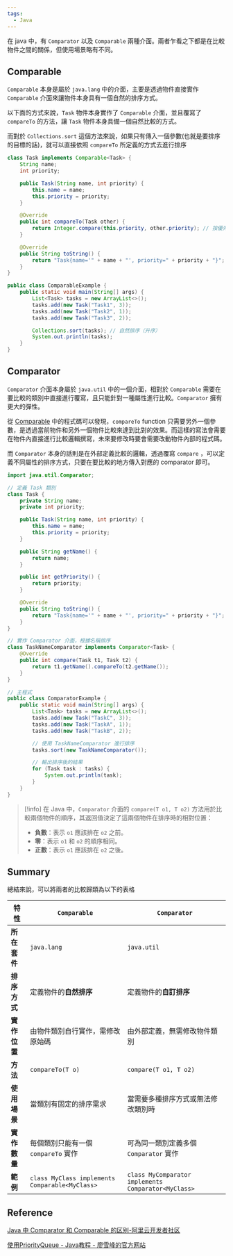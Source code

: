 ```yaml
---
tags:
  - Java
---
```


在 java 中，有 `Comparator` 以及 `Comparable` 兩種介面。兩者乍看之下都是在比較物件之間的關係，但使用場景略有不同。


## Comparable

`Comparable` 本身是屬於 `java.lang` 中的介面，主要是透過物件直接實作 `Comparable` 介面來讓物件本身具有一個自然的排序方式。

以下面的方式來說，`Task` 物件本身實作了 `Comparable` 介面，並且覆寫了 `compareTo` 的方法，讓 `Task` 物件本身具備一個自然比較的方式。

而對於 `Collections.sort` 這個方法來說，如果只有傳入一個參數(也就是要排序的目標的話)，就可以直接依照 `compareTo` 所定義的方式去進行排序 

```java
class Task implements Comparable<Task> {
    String name;
    int priority;

    public Task(String name, int priority) {
        this.name = name;
        this.priority = priority;
    }

    @Override
    public int compareTo(Task other) {
        return Integer.compare(this.priority, other.priority); // 按優先級升序
    }

    @Override
    public String toString() {
        return "Task{name='" + name + "', priority=" + priority + "}";
    }
}

public class ComparableExample {
    public static void main(String[] args) {
        List<Task> tasks = new ArrayList<>();
        tasks.add(new Task("Task1", 3));
        tasks.add(new Task("Task2", 1));
        tasks.add(new Task("Task3", 2));

        Collections.sort(tasks); // 自然排序（升序）
        System.out.println(tasks);
    }
}
```

## Comparator

`Comparator` 介面本身屬於 `java.util` 中的一個介面，相對於 `Comparable` 需要在要比較的類別中直接進行覆寫，且只能針對一種屬性進行比較。`Comparator` 擁有更大的彈性。

從 [Comparable](##Comparable) 中的程式碼可以發現，`compareTo` function 只需要另外一個參數，是透過當前物件和另外一個物件比較來達到比對的效果。而這樣的寫法會需要在物件內直接進行比較邏輯撰寫，未來要修改時要會需要改動物件內部的程式碼。

而 `Comparator` 本身的話則是在外部定義比較的邏輯，透過覆寫 `compare` ，可以定義不同屬性的排序方式，只要在要比較的地方傳入對應的 comparator 即可。

```java
import java.util.Comparator;

// 定義 Task 類別
class Task {
    private String name;
    private int priority;

    public Task(String name, int priority) {
        this.name = name;
        this.priority = priority;
    }

    public String getName() {
        return name;
    }

    public int getPriority() {
        return priority;
    }

    @Override
    public String toString() {
        return "Task{name='" + name + "', priority=" + priority + "}";
    }
}

// 實作 Comparator 介面，根據名稱排序
class TaskNameComparator implements Comparator<Task> {
    @Override
    public int compare(Task t1, Task t2) {
        return t1.getName().compareTo(t2.getName());
    }
}

// 主程式
public class ComparatorExample {
    public static void main(String[] args) {
        List<Task> tasks = new ArrayList<>();
        tasks.add(new Task("TaskC", 3));
        tasks.add(new Task("TaskA", 1));
        tasks.add(new Task("TaskB", 2));

        // 使用 TaskNameComparator 進行排序
        tasks.sort(new TaskNameComparator());

        // 輸出排序後的結果
        for (Task task : tasks) {
            System.out.println(task);
        }
    }
}

```



>[!info]
>在 Java 中，`Comparator` 介面的 `compare(T o1, T o2)` 方法用於比較兩個物件的順序，其返回值決定了這兩個物件在排序時的相對位置：
>- **負數**：表示 `o1` 應該排在 `o2` 之前。
>- **零**：表示 `o1` 和 `o2` 的順序相同。
>- **正數**：表示 `o1` 應該排在 `o2` 之後。


## Summary

總結來說，可以將兩者的比較歸類為以下的表格

| 特性       | `Comparable`                                   | `Comparator`                                        |
| -------- | ---------------------------------------------- | --------------------------------------------------- |
| **所在套件** | `java.lang`                                    | `java.util`                                         |
| **排序方式** | 定義物件的**自然排序**                                  | 定義物件的**自訂排序**                                       |
| **實作位置** | 由物件類別自行實作，需修改原始碼                               | 由外部定義，無需修改物件類別                                      |
| **方法**   | `compareTo(T o)`                               | `compare(T o1, T o2)`                               |
| **使用場景** | 當類別有固定的排序需求                                    | 當需要多種排序方式或無法修改類別時                                   |
| **實作數量** | 每個類別只能有一個 `compareTo` 實作                       | 可為同一類別定義多個 `Comparator` 實作                          |
| **範例**   | `class MyClass implements Comparable<MyClass>` | `class MyComparator implements Comparator<MyClass>` |

## Reference

[Java 中 Comparator 和 Comparable 的区别-阿里云开发者社区](https://developer.aliyun.com/article/1593685)

[使用PriorityQueue - Java教程 - 廖雪峰的官方网站](https://liaoxuefeng.com/books/java/collection/priority-queue/index.html)